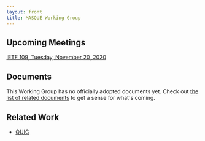```yaml
---
layout: front
title: MASQUE Working Group
---
```


## Upcoming Meetings

<a href="https://github.com/ietf-wg-masque/wg-materials/blob/master/ietf109/agenda.md">IETF 109, Tuesday, November 20, 2020</a>

## Documents

This Working Group has no officially adopted documents yet. Check out <a href="https://datatracker.ietf.org/wg/masque/documents/">the list of related documents</a> to get a sense for what's coming.

## Related Work

* [QUIC](https://quicwg.org/)

